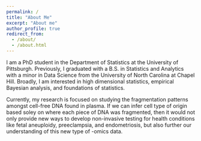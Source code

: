 ```yaml
---
permalink: /
title: "About Me"
excerpt: "About me"
author_profile: true
redirect_from: 
  - /about/
  - /about.html
---
```


I am a PhD student in the Department of Statistics at the University of Pittsburgh. Previously, I graduated with a B.S. in Statistics and Analytics with a minor in Data Science from the University of North Carolina at Chapel Hill. Broadly, I am interested in high dimensional statistics, empirical Bayesian analysis, and foundations of statistics. 

Currently, my research is focused on studying the fragmentation patterns amongst cell-free DNA found in plasma. If we can infer cell type of origin based soley on where each piece of DNA was fragmented, then it would not only provide new ways to develop non-invasive testing for health conditions like fetal aneuploidy, preeclampsia, and endometriosis, but also further our understanding of this new type of -omics data.
